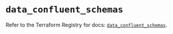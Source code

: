 # `data_confluent_schemas`

Refer to the Terraform Registry for docs: [`data_confluent_schemas`](https://registry.terraform.io/providers/confluentinc/confluent/2.10.0/docs/data-sources/schemas).
